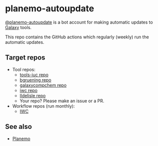 # planemo-autoupdate

[@planemo-autoupdate](https://github.com/planemo-autoupdate) is a bot account for making automatic updates to [Galaxy](https://github.com/galaxyproject/galaxy) tools.

This repo contains the GitHub actions which regularly (weekly) run the automatic updates.

## Target repos
 * Tool repos:
   * [tools-iuc repo](https://github.com/galaxyproject/tools-iuc)
   * [bgruening repo](https://github.com/bgruening/galaxytools)
   * [galaxycompchem repo](https://github.com/galaxycomputationalchemistry/galaxy-tools-compchem)
   * [iwc repo](https://github.com/galaxyproject/iwc)
   * [lldelisle repo](https://github.com/lldelisle/tools-lldelisle)
   * Your repo? Please make an issue or a PR.
 * Workflow repos (run monthly):
   * [IWC](https://github.com/galaxyproject/iwc)
## See also
 * [Planemo](https://github.com/galaxyproject/planemo)

